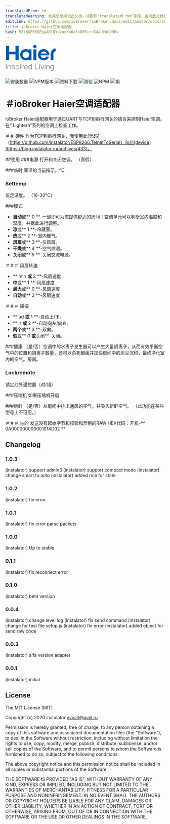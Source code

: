 ```yaml
---
translatedFrom: en
translatedWarning: 如果您想编辑此文档，请删除“translatedFrom”字段，否则此文档将再次自动翻译
editLink: https://github.com/ioBroker/ioBroker.docs/edit/master/docs/zh-cn/adapterref/iobroker.haier/README.md
title: ioBroker Haier空调适配器
hash: M8iBGPREQPppA0fQYd/nqXn6x5eOFKirnS4aUYnUO9E=
---
```

![商标](../../../en/adapterref/iobroker.haier/admin/haier_admin.png)

![安装数量](http://iobroker.live/badges/haier-stable.svg)
![NPM版本](http://img.shields.io/npm/v/iobroker.haier.svg)
![资料下载](https://img.shields.io/npm/dm/iobroker.haier.svg)
![测验](http://img.shields.io/travis/instalator/ioBroker.haier/master.svg)
![NPM](https://nodei.co/npm/iobroker.haier.png?downloads=true)
![捐](https://img.shields.io/badge/Donate-PayPal-green.svg)

＃ioBroker Haier空调适配器
=================

ioBroker Haier适配器用于通过UART与TCP到串行网关的结合来控制Haier空调。
在“ Lightera”系列的空调上检查工作。

＃＃ 硬件
作为TCP到串行网关，我使用此[代码]（https://github.com/instalator/ESP8266.TelnetToSerial）和此[device](https://blog.instalator.ru/archives/433)。

##使用
###电源
打开和关闭空调。 （真假）

###临时
室温的当前指示。°C

### Settemp
设定温度。 （16-30°C）

###模式
* **自动**或** 0 **-一键即可为您提供舒适的房间！空调单元可以判断室内温度和湿度，并据此进行调整。
* **凉**或** 1 **-冷藏室。
* **热**或** 2 **-室内暖气。
* **风扇**或** 3 **-仅风扇。
* **干燥**或** 4 **-空气除湿。
* **关闭**或** 5 **-关闭交流电源。

＃＃＃ 风扇转速
* ** min **或** 2 **-风扇速度
* **中**或** 1 **-风扇速度
* **最大**或** 0 **-风扇速度
* **自动**或** 3 **-风扇速度

＃＃＃ 摇摆
* ** ud **或** 1 **-自动上/下。
* ** lr **或** 2 **-自动向左/向右。
* **两个**或** 3 **-双向。
* **假**或** 0 **或**关闭**-关闭。

###健康
（是/否）空调中的水离子发生器可以产生大量阴离子，从而有效平衡空气中的位置和阴离子数量，还可以杀死细菌并加快房间中的灰尘沉积，最终净化室内的空气。房间。

### Lockremote
锁定红外遥控器（对/错）

###压缩机
如果压缩机开启

###新鲜
（是/否）从房间中排出通风的空气，并吸入新鲜空气。
（此功能在某些型号上不可用。）

＃＃＃ 生的
发送没有起始字节和校验和示例的RAW HEX代码：开机-** 0A000000000001014D02 **

## Changelog

### 1.0.3
   (instalator) support admin3
   (instalator) support compact mode
   (instalator) change smart to auto
   (instalator) added role for state

### 1.0.2
   (instalator) fix error

### 1.0.1
   (instalator) fix error parse packets

### 1.0.0
   (instalator) Up to stable

### 0.1.1
   (instalator) fix reconnect error

### 0.1.0
   (instalator) beta version

### 0.0.4
  (instalator) change level log
  (instalator) fix send command
  (instalator) change for test file setup.js
  (instalator) fix error
  (instalator) added object for send raw code
  
### 0.0.3
  (instalator) alfa version adapter

### 0.0.1
  (instalator) initial

## License
The MIT License (MIT)

Copyright (c) 2020 instalator <vvvalt@mail.ru>

Permission is hereby granted, free of charge, to any person obtaining a copy
of this software and associated documentation files (the "Software"), to deal
in the Software without restriction, including without limitation the rights
to use, copy, modify, merge, publish, distribute, sublicense, and/or sell
copies of the Software, and to permit persons to whom the Software is
furnished to do so, subject to the following conditions:

The above copyright notice and this permission notice shall be included in all
copies or substantial portions of the Software.

THE SOFTWARE IS PROVIDED "AS IS", WITHOUT WARRANTY OF ANY KIND, EXPRESS OR
IMPLIED, INCLUDING BUT NOT LIMITED TO THE WARRANTIES OF MERCHANTABILITY,
FITNESS FOR A PARTICULAR PURPOSE AND NONINFRINGEMENT. IN NO EVENT SHALL THE
AUTHORS OR COPYRIGHT HOLDERS BE LIABLE FOR ANY CLAIM, DAMAGES OR OTHER
LIABILITY, WHETHER IN AN ACTION OF CONTRACT, TORT OR OTHERWISE, ARISING FROM,
OUT OF OR IN CONNECTION WITH THE SOFTWARE OR THE USE OR OTHER DEALINGS IN THE
SOFTWARE.